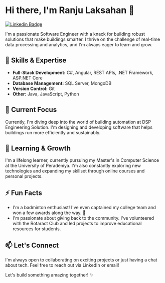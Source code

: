 # Hi there, I'm Ranju Laksahan 👋

[![Linkedin Badge](https://img.shields.io/badge/-LinkedIn-blue?style=flat-square&logo=Linkedin&logoColor=white&link=https://www.linkedin.com/in/ranju-laksahan-gamage-47635519b)](https://www.linkedin.com/in/ranju-gamage47635519b)   
  
 

I'm a passionate Software Engineer with a knack for building robust solutions that make buildings smarter. I thrive on the challenge of real-time data processing and analytics, and I'm always eager to learn and grow.

## 🚀 Skills & Expertise

* **Full-Stack Development:** C#, Angular, REST APIs, .NET Framework, ASP.NET Core
* **Database Management:** SQL Server, MongoDB
* **Version Control:** Git
* **Other:** Java, JavaScript, Python

## 🔭 Current Focus

Currently, I'm diving deep into the world of building automation at DSP Engineering Solution. I'm designing and developing software that helps buildings run more efficiently and sustainably.

## 🌱 Learning & Growth

I'm a lifelong learner, currently pursuing my Master's in Computer Science at the University of Peradeniya. I'm also constantly exploring new technologies and expanding my skillset through online courses and personal projects.

## ⚡ Fun Facts

* I'm a badminton enthusiast! I've even captained my college team and won a few awards along the way. 🏸
* I'm passionate about giving back to the community. I've volunteered with the Rotaract Club and led projects to improve educational resources for students. 

## 📫 Let's Connect

I'm always open to collaborating on exciting projects or just having a chat about tech. Feel free to reach out via LinkedIn or email!

Let's build something amazing together! ✨
